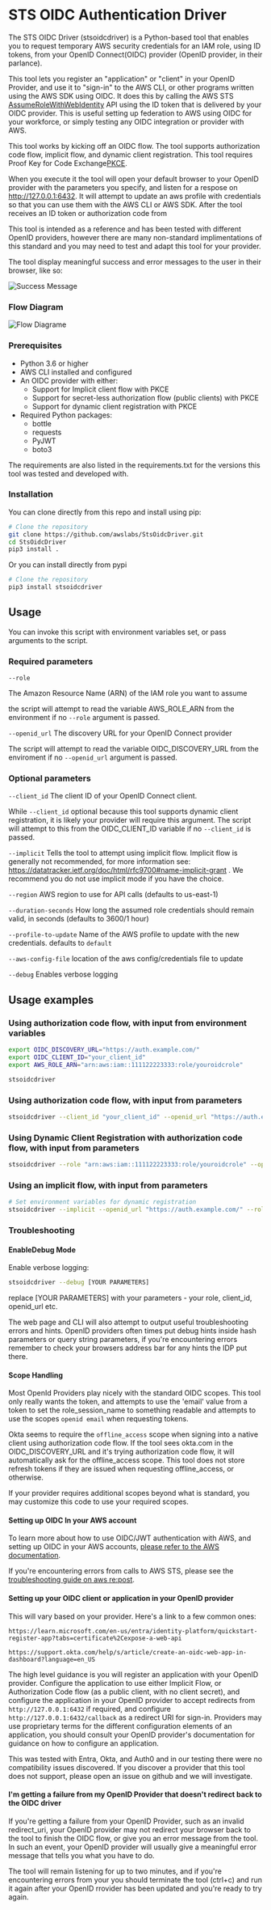 # STS OIDC Authentication Driver

The STS OIDC Driver (stsoidcdriver) is a Python-based tool that enables you to request temporary AWS security credentials for an IAM role, using ID tokens, from your OpenID Connect(OIDC) provider (OpenID provider, in their parlance). 

This tool lets you register an "application" or "client" in your OpenID Provider, and use it to "sign-in" to the AWS CLI, or other programs written using the AWS SDK using OIDC. It does this by calling the AWS STS [AssumeRoleWithWebIdentity](https://docs.aws.amazon.com/STS/latest/APIReference/API_AssumeRoleWithWebIdentity.html) API using the ID token that is delivered by your OIDC provider. This is useful setting up federation to AWS using OIDC for your workforce, or simply testing any OIDC integration or provider with AWS. 

This tool works by kicking off an OIDC flow. The tool supports authorization code flow, implicit flow, and dynamic client registration. This tool requires Proof Key for Code Exchange[PKCE](https://www.rfc-editor.org/rfc/rfc7636).

When you execute it the tool will open your default browser to your OpenID provider with the parameters you specify, and listen for a respose on http://127.0.0.1:6432. It will attempt to update an aws profile with credentials so that you can use them with the AWS CLI or AWS SDK. After the tool receives an ID token or authorization code from 

This tool is intended as a reference and has been tested with different OpenID providers, however there are many non-standard implimentations of this standard and you may need to test and adapt this tool for your provider.

The tool display meaningful success and error messages to the user in their browser, like so:

![Success Message](./images/success_example.png "Successful Authentication")

### Flow Diagram

![Flow Diagrame](./images/flow_diagram.png "Flow Diagram for STSOIDCDRIVER")

### Prerequisites
- Python 3.6 or higher
- AWS CLI installed and configured
- An OIDC provider with either:
  - Support for Implicit client flow with PKCE
  - Support for secret-less authorization flow (public clients) with PKCE
  - Support for dynamic client registration with PKCE
- Required Python packages:
  - bottle
  - requests
  - PyJWT
  - boto3

The requirements are also listed in the requirements.txt for the versions this tool was tested and developed with.

### Installation

You can clone directly from this repo and install using pip:

```bash
# Clone the repository
git clone https://github.com/awslabs/StsOidcDriver.git
cd StsOidcDriver
pip3 install .
```

Or you can install directly from pypi
```bash
# Clone the repository
pip3 install stsoidcdriver
```

## Usage

You can invoke this script with environment variables set, or pass arguments to the script.

### Required parameters

`--role`

The Amazon Resource Name (ARN) of the IAM role you want to assume

the script will attempt to read the variable AWS_ROLE_ARN from the environment if no `--role` argument is passed.



`--openid_url` The discovery URL for your OpenID Connect provider

The script will attempt to read the variable OIDC_DISCOVERY_URL from the enviroment if no `--openid_url` argument is passed.

### Optional parameters

`--client_id` The client ID of your OpenID Connect client. 

While `--client_id` optional because this tool supports dynamic client registration, it is likely your provider will require this argument. The script will attempt to this from the OIDC_CLIENT_ID variable if no `--client_id` is passed. 

`--implicit` Tells the tool to attempt using implicit flow. Implicit flow is generally not recommended, for more information see: https://datatracker.ietf.org/doc/html/rfc9700#name-implicit-grant . We recommend you do not use implicit mode if you have the choice.

`--region` AWS region to use for API calls (defaults to us-east-1)

`--duration-seconds` How long the assumed role credentials should remain valid, in seconds (defaults to 3600/1 hour)

`--profile-to-update` Name of the AWS profile to update with the new credentials. defaults to `default`

`--aws-config-file` location of the aws config/credentials file to update

`--debug` Enables verbose logging

## Usage examples

### Using authorization code flow, with input from environment variables

```bash
export OIDC_DISCOVERY_URL="https://auth.example.com/"
export OIDC_CLIENT_ID="your_client_id"
export AWS_ROLE_ARN="arn:aws:iam::111122223333:role/youroidcrole"

stsoidcdriver
```

### Using authorization code flow, with input from parameters
```bash
stsoidcdriver --client_id "your_client_id" --openid_url "https://auth.example.com/" --role "arn:aws:iam::111122223333:role/youroidcrole"
```

### Using Dynamic Client Registration with authorization code flow, with input from parameters
```bash
stsoidcdriver --role "arn:aws:iam::111122223333:role/youroidcrole" --openid_url "https://auth.example.com/"
```

### Using an implicit flow, with input from parameters
```bash
# Set environment variables for dynamic registration
stsoidcdriver --implicit --openid_url "https://auth.example.com/" --role "arn:aws:iam::111122223333:role/youroidcrole" --client_id "your_client_id"
```

### Troubleshooting

#### EnableDebug Mode
Enable verbose logging:
```bash
stsoidcdriver --debug [YOUR PARAMETERS]
```

replace [YOUR PARAMETERS] with your parameters - your role, client_id, openid_url etc.


The web page and CLI will also attempt to output useful troubleshooting errors and hints. OpenID providers often times put debug hints inside hash parameters or query string parameters, if you're encountering errors remember to check your browsers address bar for any hints the IDP put there.

#### Scope Handling

Most OpenId Providers play nicely with the standard OIDC scopes. This tool only really wants the token, and attempts to use the 'email' value from a token to set the role_session_name to something readable and attempts to use the scopes `openid email` when requesting tokens.

Okta seems to require the `offline_access` scope when signing into a native client using authorization code flow. If the tool sees okta.com in the OIDC_DISCOVERY_URL and it's trying authorization code flow, it will automatically ask for the offline_access scope. This tool does not store refresh tokens if they are issued when requesting offline_access, or otherwise.

If your provider requires additional scopes beyond what is standard, you may customize this code to use your required scopes.


#### Setting up OIDC In your AWS account

To learn more about how to use OIDC/JWT authentication with AWS, and setting up OIDC in your AWS accounts, [please refer to the AWS documentation](https://docs.aws.amazon.com/IAM/latest/UserGuide/id_roles_providers_create_oidc.html).

If you're encountering errors from calls to AWS STS, please see the [troubleshooting guide on aws re:post](https://repost.aws/knowledge-center/iam-sts-invalididentitytoken).


#### Setting up your OIDC client or application in your OpenID provider

This will vary based on your provider. Here's a link to a few common ones:

`https://learn.microsoft.com/en-us/entra/identity-platform/quickstart-register-app?tabs=certificate%2Cexpose-a-web-api`

`https://support.okta.com/help/s/article/create-an-oidc-web-app-in-dashboard?language=en_US`

The high level guidance is you will register an application with your OpenID provider. Configure the application to use either Implicit Flow, or Authorization Code flow (as a public client, with no client secret), and configure the application in your OpenID provider to accept redirects from `http://127.0.0.1:6432` if required, and configure `http://127.0.0.1:6432/callback` as a redirect URI for sign-in. Providers may use proprietary terms for the different configuration elements of an application, you should consult your OpenID provider's documentation for guidance on how to configure an application.

This was tested with Entra, Okta, and Auth0 and in our testing there were no compatibility issues discovered. If you discover a provider that this tool does not support, please open an issue on github and we will investigate.

#### I'm getting a failure from my OpenID Provider that doesn't redirect back to the OIDC driver

If you're getting a failure from your OpenID Provider, such as an invalid redirect_uri, your OpenID provider may not redirect your browser back to the tool to finish the OIDC flow, or give you an error message from the tool. In such an event, your OpenID provider will usually give a meaningful error message that tells you what you have to do.

The tool will remain listening for up to two minutes, and if you're encountering errors from your you should terminate the tool (ctrl+c) and run it again after your OpenID rrovider has been updated and you're ready to try again.



